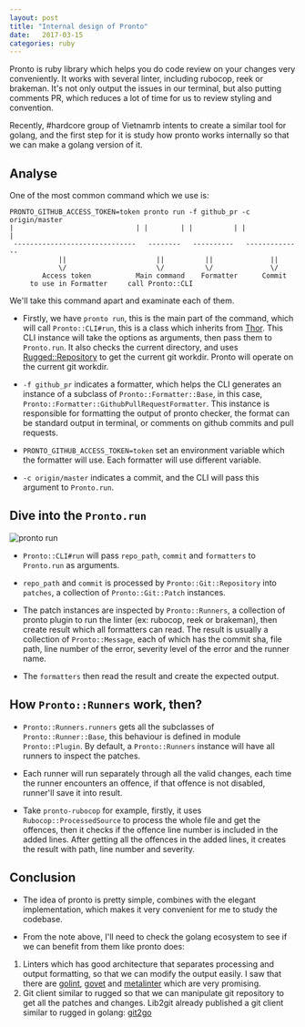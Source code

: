 ```yaml
---
layout: post
title: "Internal design of Pronto"
date:   2017-03-15
categories: ruby
---
```


Pronto is ruby library which helps you do code review on your changes very
conveniently. It works with several linter, including rubocop, reek or brakeman.
It's not only output the issues in our terminal, but also putting comments PR,
which reduces a lot of time for us to review styling and convention.

Recently, #hardcore group of Vietnamrb intents to create a similar tool for
golang, and the first step for it is study how pronto works internally so that
we can make a golang version of it.

## Analyse

One of the most common command which we use is:

```
PRONTO_GITHUB_ACCESS_TOKEN=token pronto run -f github_pr -c origin/master
|                              | |        | |          | |              |
 ------------------------------   --------   ----------   --------------
            ||                      ||          ||              ||
            \/                      \/          \/              \/
        Access token           Main command    Formatter      Commit
     to use in Formatter     call Pronto::CLI
```

We'll take this command apart and examinate each of them.

- Firstly, we have `pronto run`, this is the main part of the command, which
will call `Pronto::CLI#run`, this is a class which inherits from [Thor](https://github.com/erikhuda/thor).
This CLI instance will take the options as arguments, then pass them to
`Pronto.run`. It also checks the current directory, and uses [Rugged::Repository](https://github.com/libgit2/rugged)
to get the current git workdir. Pronto will operate on the current git workdir.

- `-f github_pr` indicates a formatter, which helps the CLI generates an instance
of a subclass of `Pronto::Formatter::Base`, in this case, `Pronto::Formatter::GithubPullRequestFormatter`.
This instance is responsible for formatting the output of pronto checker, the
format can be standard output in terminal, or comments on github commits and
pull requests.

- `PRONTO_GITHUB_ACCESS_TOKEN=token` set an environment variable which the
formatter will use. Each formatter will use different variable.

- `-c origin/master` indicates a commit, and the CLI will pass this argument to
`Pronto.run`.

## Dive into the `Pronto.run`

![pronto run](https://lh3.googleusercontent.com/1SxouFKw7h56G_pK4zJwYHxCXlh4Xfd9OmnV61l9kvniyTI2aH4IKcv628dI7TVY12BPNBjTFoM4x5IsgiJwb6HFDkfUXnLddOgsMDUQcqe3cfOQNHcIUK2OYF-VjMvHG5S74FtSB_eMuJxbW4oWpuZ0OObHbO0QMaTM4bLmD3yoRr18FqxdSpwUrWSnHz3GODVkOLcHgFFAKsmreKIBfxzTaPXzxAmcm8aH90Fmfrsc1oEB6YLTfZJOJwSSUS_YMvVXQdbJIiHCkNy6AFoktnM85BOymJJ7XrosZm0-o4HmPINLtXrk8Xgk_EuCP6yrouQuPDDx4c-taF392afZAftqeTik59A2ebxCE5Aqj5mAY9005qmJuY-GpKbjyRB0zyrlfTDda1aoRxo-xPb5Cyf6Z3OrqN2GEIQav7SPrUCg-8gf96wdqhm0WonAirp9VtHrlc2M8QIwlKoRZNnAGWZ3_pMhq7v0Jnz1-QsYE6i2DwUWvM_ccLjEFFgYrzcTfhmzMkDhyDfegJg6jKXaPrHnJY8rCl2m5Mch9GjM-UgqAX0VwO8E0o1KkP3P9vTl7hI0YKE1Xf3uWVKEBvJxlis0TpCbGvvvtMQVq7yVjMFv88dimcix=w611-h392-no)

- `Pronto::CLI#run` will pass `repo_path`, `commit` and `formatters` to
`Pronto.run` as arguments.

- `repo_path` and `commit` is processed by `Pronto::Git::Repository` into
`patches`, a collection of `Pronto::Git::Patch` instances.

- The patch instances are inspected by `Pronto::Runners`, a collection of pronto
plugin to run the linter (ex: rubocop, reek or brakeman), then create result which
all formatters can read. The result is usually a collection of
`Pronto::Message`, each of which has the commit sha, file path, line number of
the error, severity level of the error and the runner name.

- The `formatters` then read the result and create the expected output.

## How `Pronto::Runners` work, then?

- `Pronto::Runners.runners` gets all the subclasses of `Pronto::Runner::Base`,
  this behaviour is defined in module `Pronto::Plugin`. By default, a
  `Pronto::Runners` instance will have all runners to inspect the patches.

- Each runner will run separately through all the valid changes, each time the
runner encounters an offence, if that offence is not disabled, runner'll save it into result.

- Take `pronto-rubocop` for example, firstly, it uses `Rubocop::ProcessedSource`
to process the whole file and get the offences, then it checks
if the offence line number is included in the added lines. After getting all the
offences in the added lines, it creates the result with path, line number and
severity.

## Conclusion

- The idea of pronto is pretty simple, combines with the elegant implementation,
  which makes it very convenient for me to study the codebase.

- From the note above, I'll need to check the golang ecosystem to see if
we can benefit from them like pronto does:

1. Linters which has good architecture that separates processing and output
formatting, so that we can modify the output easily. I saw that there are
[golint](https://github.com/golang/lint), [govet](https://golang.org/cmd/vet/) and [metalinter](https://github.com/alecthomas/gometalinter) which are very promising.
2. Git client similar to rugged so that we can manipulate git repository to get
all the patches and changes. Lib2git already published a git client similar to
rugged in golang: [git2go](https://github.com/libgit2/git2go)
